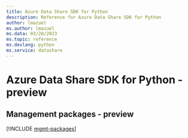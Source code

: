 ```yaml
---
title: Azure Data Share SDK for Python
description: Reference for Azure Data Share SDK for Python
author: lmazuel
ms.author: lmazuel
ms.data: 03/20/2023
ms.topic: reference
ms.devlang: python
ms.service: datashare
---
```

# Azure Data Share SDK for Python - preview

## Management packages - preview
[!INCLUDE [mgmt-packages](data-share-mgmt-index.md)]